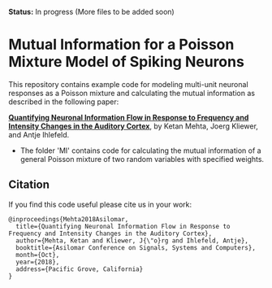 **Status:** In progress (More files to be added soon)


# Mutual Information for a Poisson Mixture Model of Spiking Neurons

This repository contains example code for modeling multi-unit neuronal responses as a Poisson mixture and calculating the mutual information as described in the following
paper:

**[Quantifying Neuronal Information Flow in Response to Frequency and Intensity Changes in the Auditory Cortex](https://centers.njit.edu/nesh/sites/nesh/files/MehtaKliewerIhlefeld_2018.pdf)**, by
Ketan Mehta, Joerg Kliewer, and Antje Ihlefeld.

- The folder 'MI' contains code for calculating the mutual information of a general Poisson mixture of two random variables with specified weights.

## Citation

If you find this code useful please cite us in your work:

```
@inproceedings{Mehta2018Asilomar,
  title={Quantifying Neuronal Information Flow in Response to Frequency and Intensity Changes in the Auditory Cortex},
  author={Mehta, Ketan and Kliewer, J{\"o}rg and Ihlefeld, Antje},
  booktitle={Asilomar Conference on Signals, Systems and Computers},
  month={Oct},
  year={2018},
  address={Pacific Grove, California}
}
```
